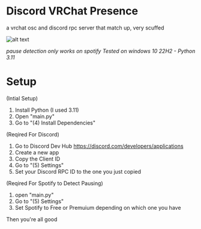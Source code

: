 # Discord VRChat Presence
 a vrchat osc and discord rpc server that match up, very scuffed

 ![alt text](https://github.com/aethefurry/discord-vrchat-presnce/blob/main/example/discord.png?raw=true)

*pause detection only works on spotify*
*Tested on windows 10 22H2 - Python 3.11*

# Setup

(Intial Setup)
1. Install Python (I used 3.11)
2. Open "main.py"
3. Go to "(4) Install Dependencies"

(Reqired For Discord)
1. Go to Discord Dev Hub https://discord.com/developers/applications
2. Create a new app
3. Copy the Client ID
4. Go to "(5) Settings"
5. Set your Discord RPC ID to the one you just copied

(Reqired For Spotify to Detect Pausing)
1. open "main.py"
2. Go to "(5) Settings"
3. Set Spotify to Free or Premuium depending on which one you have

Then you're all good
